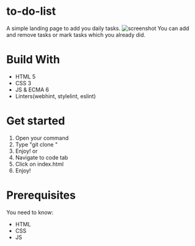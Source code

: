# to-do-list
A simple landing page to add you daily tasks.
![screenshot](img/screenshot.png)
You can add and remove tasks or mark tasks which you already did.

# Build With
* HTML 5
* CSS 3
* JS & ECMA 6
* Linters(webhint, stylelint, eslint)

# Get started
1) Open your command
2) Type "git clone "
3) Enjoy!
or
1) Navigate to code tab
2) Click on index.html
3) Enjoy!

# Prerequisites
You need to know:
* HTML
* CSS
* JS
